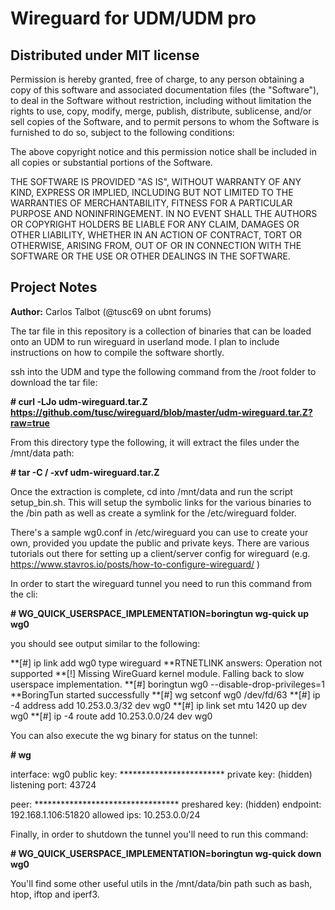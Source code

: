 # Wireguard for UDM/UDM pro

## Distributed under MIT license

Permission is hereby granted, free of charge, to any person obtaining a copy of this software and associated documentation files (the "Software"), to deal in the Software without restriction, including without limitation the rights to use, copy, modify, merge, publish, distribute, sublicense, and/or sell copies of the Software, and to permit persons to whom the Software is furnished to do so, subject to the following conditions:

The above copyright notice and this permission notice shall be included in all copies or substantial portions of the Software.

THE SOFTWARE IS PROVIDED "AS IS", WITHOUT WARRANTY OF ANY KIND, EXPRESS OR IMPLIED, INCLUDING BUT NOT LIMITED TO THE WARRANTIES OF MERCHANTABILITY, FITNESS FOR A PARTICULAR PURPOSE AND NONINFRINGEMENT. IN NO EVENT SHALL THE AUTHORS OR COPYRIGHT HOLDERS BE LIABLE FOR ANY CLAIM, DAMAGES OR OTHER LIABILITY, WHETHER IN AN ACTION OF CONTRACT, TORT OR OTHERWISE, ARISING FROM, OUT OF OR IN CONNECTION WITH THE SOFTWARE OR THE USE OR OTHER DEALINGS IN THE SOFTWARE.

## Project Notes
**Author:** Carlos Talbot (@tusc69 on ubnt forums)

The tar file in this repository is a collection of binaries that can be loaded onto an UDM to run wireguard in userland mode. I plan to include instructions on how to compile the software shortly.

ssh into the UDM and type the following command from the /root folder to download the tar file:

**# curl -LJo udm-wireguard.tar.Z  https://github.com/tusc/wireguard/blob/master/udm-wireguard.tar.Z?raw=true**

From this directory type the following, it will extract the files under the /mnt/data path:

**# tar -C / -xvf udm-wireguard.tar.Z**

Once the extraction is complete, cd into /mnt/data and run the script setup_bin.sh. This will setup the symbolic links for the various binaries to the /bin path as well as create a symlink for the /etc/wireguard folder.

There's a sample wg0.conf in /etc/wireguard you can use to create your own, provided you update the public and private keys. There are various tutorials out there for setting up a client/server config for wireguard (e.g. https://www.stavros.io/posts/how-to-configure-wireguard/ )

In order to start the wireguard tunnel you need to run this command from the cli:

**# WG_QUICK_USERSPACE_IMPLEMENTATION=boringtun wg-quick up wg0**

you should see output similar to the following:

**[#] ip link add wg0 type wireguard
**RTNETLINK answers: Operation not supported
**[!] Missing WireGuard kernel module. Falling back to slow userspace implementation.
**[#] boringtun wg0 --disable-drop-privileges=1
**BoringTun started successfully
**[#] wg setconf wg0 /dev/fd/63
**[#] ip -4 address add 10.253.0.3/32 dev wg0
**[#] ip link set mtu 1420 up dev wg0
**[#] ip -4 route add 10.253.0.0/24 dev wg0

You can also execute the wg binary for status on the tunnel:

**# wg**

interface: wg0
  public key: ************************
  private key: (hidden)
  listening port: 43724

peer: *********************************
  preshared key: (hidden)
  endpoint: 192.168.1.106:51820
  allowed ips: 10.253.0.0/24
  
 Finally, in order to shutdown the tunnel you'll need to run this command:
 
**# WG_QUICK_USERSPACE_IMPLEMENTATION=boringtun wg-quick down wg0**

You'll find some other useful utils in the /mnt/data/bin path such as bash, htop, iftop and iperf3.

